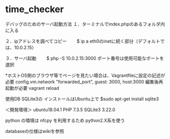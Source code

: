 # time_checker
デバッグのためのサーバ起動方法
１．ターミナルでindex.phpのあるフォルダ内に入る

２．ipアドレスを調べてコピー
　　$ ip a
   eth0のinetに続く部分（デフォルトでは、10.0.2.15）

３．サーバ起動
　　$ php -S 10.0.2.15:3000
   ポート番号は使用可能なポートを選択

*ホストOS側のブラウザ等でページを見たい場合は、Vagrantfileに設定の記述が必要
config.vm.network "forwarded_port", guest: 3000, host:3000
編集後再起動が必要
vagrant reload

使用DB
SQLite3の
インストールはUbuntu上で
$sudo apt-get install sqlite3


＜開発環境＞
ubuntu18.04.1
PHP 7.3.5
SQLite3 3.22.0




python の環境は
nfcpy を利用するため
python2.X系を使う



databaseの仕様はwikiを参照